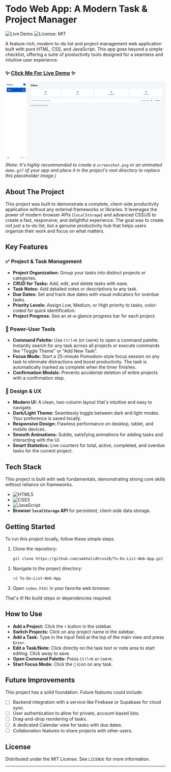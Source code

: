 # Todo Web App: A Modern Task & Project Manager

![Live Demo](https://img.shields.io/badge/Live_Demo-View_Here-brightgreen?style=for-the-badge&logo=github)
![License: MIT](https://img.shields.io/badge/License-MIT-blue.svg?style=for-the-badge)

A feature-rich, modern to-do list and project management web application built with pure HTML, CSS, and JavaScript. This app goes beyond a simple checklist, offering a suite of productivity tools designed for a seamless and intuitive user experience.

### ✨ [**Click Me For Live Demo**](https://aakhalidhruv28.github.io/To-Do-List-Web-App/) ✨

![Todo Web App Screenshot](./screenshot.png)
*(Note: It's highly recommended to create a `screenshot.png` or an animated `demo.gif` of your app and place it in the project's root directory to replace this placeholder image.)*

## About The Project

This project was built to demonstrate a complete, client-side productivity application without any external frameworks or libraries. It leverages the power of modern browser APIs (`localStorage`) and advanced CSS/JS to create a fast, responsive, and delightful experience. The goal was to create not just a to-do list, but a genuine productivity hub that helps users organize their work and focus on what matters.

## Key Features

### ✅ Project & Task Management
*   **Project Organization:** Group your tasks into distinct projects or categories.
*   **CRUD for Tasks:** Add, edit, and delete tasks with ease.
*   **Task Notes:** Add detailed notes or descriptions to any task.
*   **Due Dates:** Set and track due dates with visual indicators for overdue tasks.
*   **Priority Levels:** Assign Low, Medium, or High priority to tasks, color-coded for quick identification.
*   **Project Progress:** See an at-a-glance progress bar for each project.

### 🚀 Power-User Tools
*   **Command Palette:** Use `Ctrl+K` (or `Cmd+K`) to open a command palette. Instantly search for any task across all projects or execute commands like "Toggle Theme" or "Add New Task".
*   **Focus Mode:** Start a 25-minute Pomodoro-style focus session on any task to eliminate distractions and boost productivity. The task is automatically marked as complete when the timer finishes.
*   **Confirmation Modals:** Prevents accidental deletion of entire projects with a confirmation step.

### 🎨 Design & UX
*   **Modern UI:** A clean, two-column layout that's intuitive and easy to navigate.
*   **Dark/Light Theme:** Seamlessly toggle between dark and light modes. Your preference is saved locally.
*   **Responsive Design:** Flawless performance on desktop, tablet, and mobile devices.
*   **Smooth Animations:** Subtle, satisfying animations for adding tasks and interacting with the UI.
*   **Smart Statistics:** Live counters for total, active, completed, and overdue tasks for the current project.

## Tech Stack

This project is built with web fundamentals, demonstrating strong core skills without reliance on frameworks.

*   ![HTML5](https://img.shields.io/badge/HTML5-E34F26?style=for-the-badge&logo=html5&logoColor=white)
*   ![CSS3](https://img.shields.io/badge/CSS3-1572B6?style=for-the-badge&logo=css3&logoColor=white)
*   ![JavaScript](https://img.shields.io/badge/JavaScript-F7DF1E?style=for-the-badge&logo=javascript&logoColor=black)
*   **Browser `localStorage` API** for persistent, client-side data storage.

## Getting Started

To run this project locally, follow these simple steps.

1.  Clone the repository:
    ```sh
    git clone https://github.com/aakhalidhruv28/To-Do-List-Web-App.git
    ```
2.  Navigate to the project directory:
    ```sh
    cd To-Do-List-Web-App
    ```
3.  Open `index.html` in your favorite web browser.

That's it! No build steps or dependencies required.

## How to Use

*   **Add a Project:** Click the `+` button in the sidebar.
*   **Switch Projects:** Click on any project name in the sidebar.
*   **Add a Task:** Type in the input field at the top of the main view and press `Enter`.
*   **Edit a Task/Note:** Click directly on the task text or note area to start editing. Click away to save.
*   **Open Command Palette:** Press `Ctrl+K` or `Cmd+K`.
*   **Start Focus Mode:** Click the `🎯` icon on any task.

## Future Improvements

This project has a solid foundation. Future features could include:
*   [ ] Backend integration with a service like Firebase or Supabase for cloud sync.
*   [ ] User authentication to allow for private, account-based lists.
*   [ ] Drag-and-drop reordering of tasks.
*   [ ] A dedicated Calendar view for tasks with due dates.
*   [ ] Collaboration features to share projects with other users.

## License

Distributed under the MIT License. See `LICENSE` for more information.

---
